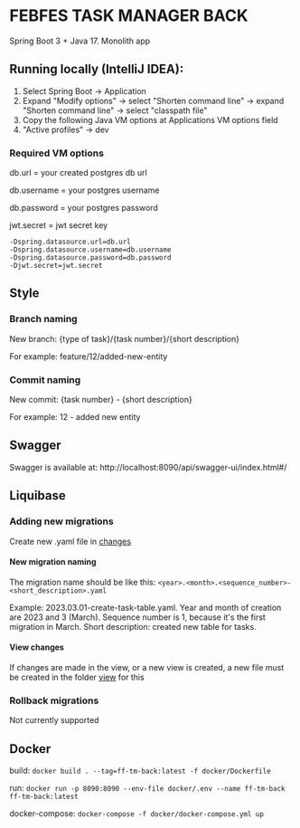 # FEBFES TASK MANAGER BACK

Spring Boot 3 + Java 17. Monolith app

## Running locally (IntelliJ IDEA):

1. Select Spring Boot -> Application
2. Expand "Modify options" -> select "Shorten command line"  -> expand "Shorten command line" -> select "classpath file"
3. Copy the following Java VM options at Applications VM options field
4. "Active profiles" -> dev

### Required VM options

db.url = your created postgres db url

db.username = your postgres username

db.password = your postgres password

jwt.secret = jwt secret key

```
-Dspring.datasource.url=db.url
-Dspring.datasource.username=db.username
-Dspring.datasource.password=db.password
-Djwt.secret=jwt.secret
```

## Style

### Branch naming

New branch: {type of task}/{task number}/{short description}

For example: feature/12/added-new-entity

### Commit naming

New commit: {task number} - {short description}

For example: 12 - added new entity

## Swagger

Swagger is available at: http://localhost:8090/api/swagger-ui/index.html#/

## Liquibase

### Adding new migrations

Create new .yaml file in [changes](src%2Fmain%2Fresources%2Fdb%2Fchangelog%2Fchanges)

#### New migration naming 

The migration name should be like this: `<year>.<month>.<sequence_number>-<short_description>.yaml`

Example: 2023.03.01-create-task-table.yaml. Year and month of 
creation are 2023 and 3 (March). Sequence number is 1, because 
it's the first migration in March. Short description: created 
new table for tasks.

#### View changes

If changes are made in the view, or a new view is created, a 
new file must be created in the folder [view](src%2Fmain%2Fresources%2Fdb%2Fchangelog%2Fview) for this

### Rollback migrations

Not currently supported

## Docker

build: `docker build . --tag=ff-tm-back:latest -f docker/Dockerfile`

run: `docker run -p 8090:8090 --env-file docker/.env --name ff-tm-back ff-tm-back:latest`

docker-compose: `docker-compose -f docker/docker-compose.yml up`
